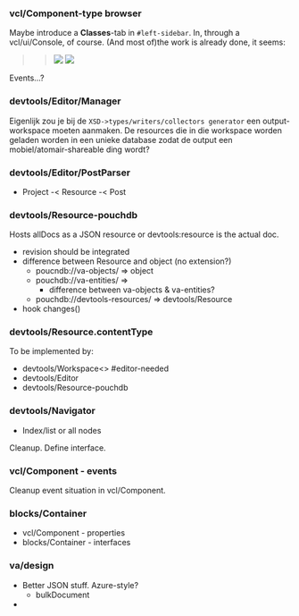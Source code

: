 ### vcl/Component-type browser

Maybe introduce a **Classes**-tab in `#left-sidebar`. In, through a vcl/ui/Console, of course. (And most of)the work is already done, it seems:

>> ![](https://i.snipboard.io/57wgtC.jpg?2x)
>> ![](https://i.snipboard.io/QrI3Gm.jpg?2x)

Events...?

### devtools/Editor<xsd>/Manager

Eigenlijk zou je bij de `XSD->types/writers/collectors generator` een output-workspace moeten aanmaken. De resources die in die workspace worden geladen worden in een unieke database zodat de output een mobiel/atomair-shareable ding wordt?

### devtools/Editor<md>/PostParser

* Project -< Resource -< Post

### devtools/Resource-pouchdb

Hosts allDocs as a JSON resource or devtools:resource is the actual doc.

* revision should be integrated
* difference between Resource and object (no extension?)
	* poucndb://va-objects/ => object
	* pouchdb://va-entities/ =>
		* difference between va-objects & va-entities?
	* pouchdb://devtools-resources/ => devtools/Resource
* hook changes()

### devtools/Resource.contentType

To be implemented by:

* devtools/Workspace<> #editor-needed
* devtools/Editor
* devtools/Resource-pouchdb

### devtools/Navigator

* Index/list or all nodes

Cleanup. Define interface.

### vcl/Component - events

Cleanup event situation in vcl/Component.

### blocks/Container

* vcl/Component - properties
* blocks/Container - interfaces

### va/design

* Better JSON stuff. Azure-style?
	* bulkDocument
* 
